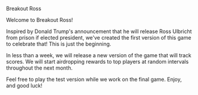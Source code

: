 Breakout Ross

Welcome to Breakout Ross!

Inspired by Donald Trump's announcement that he will release Ross Ulbricht from prison if elected president, we've created the first version of this game to celebrate that! This is just the beginning.

In less than a week, we will release a new version of the game that will track scores. We will start airdropping rewards to top players at random intervals throughout the next month.

Feel free to play the test version while we work on the final game. Enjoy, and good luck!

<!--
**BreakoutRoss/BreakoutRoss** is a ✨ _special_ ✨ repository because its `README.md` (this file) appears on your GitHub profile.

Here are some ideas to get you started:

- 🔭 I’m currently working on ...
- 🌱 I’m currently learning ...
- 👯 I’m looking to collaborate on ...
- 🤔 I’m looking for help with ...
- 💬 Ask me about ...
- 📫 How to reach me: ...
- 😄 Pronouns: ...
- ⚡ Fun fact: ...
-->
